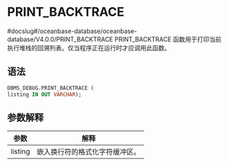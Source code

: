 PRINT_BACKTRACE 
====================================
#docslug#/oceanbase-database/oceanbase-database/V4.0.0/PRINT_BACKTRACE
PRINT_BACKTRACE 函数用于打印当前执行堆栈的回溯列表。仅当程序正在运行时才应调用此函数。

语法 
-----------

```sql
DBMS_DEBUG.PRINT_BACKTRACE (
listing IN OUT VARCHAR);
```



参数解释 
-------------



| **参数**  |     **解释**      |
|---------|-----------------|
| listing | 嵌入换行符的格式化字符缓冲区。 |



